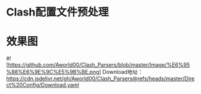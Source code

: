 # Clash配置文件预处理

# 效果图
#! [https://github.com/Aworld00/Clash_Parsers/blob/master/Image/%E6%95%88%E6%9E%9C%E5%9B%BE.png]
Download地址：
https://cdn.jsdelivr.net/gh/Aworld00/Clash_Parsers@refs/heads/master/Direct%20Config/Download.yaml
